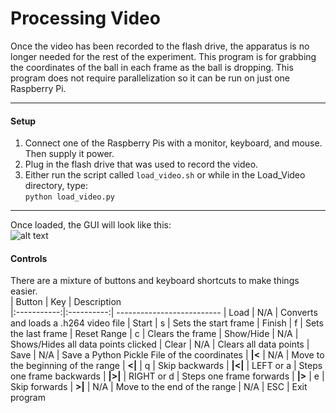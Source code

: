 Processing Video
=============

Once the video has been recorded to the flash drive, the apparatus is no longer needed for the rest of the experiment. This program is 
for grabbing the coordinates of the ball in each frame as the ball is dropping. This program does not require parallelization so it can be run
on just one Raspberry Pi.

----------
#### Setup  
   1. Connect one of the Raspberry Pis with a monitor, keyboard, and mouse. Then supply it power.  
   2. Plug in the flash drive that was used to record the video.  
   3. Either run the script called `load_video.sh` or while in the Load_Video directory, type:  
	```
	python load_video.py
	```
---------

Once loaded, the GUI will look like this:  
![alt text](https://github.com/mjdonovan410/TinyTitan-PhysicsExperiment/raw/master/Load_Video/Images/gui.png "Video Processing GUI")

#### Controls
There are a mixture of buttons and keyboard shortcuts to make things easier.  
| Button      | Key        | Description  
|:-----------:|:----------:| --------------------------
| Load        | N/A        | Converts and loads a .h264 video file
| Start       | s          | Sets the start frame
| Finish      | f          | Sets the last frame
| Reset Range | c          | Clears the frame
| Show/Hide   | N/A        | Shows/Hides all data points clicked
| Clear       | N/A        | Clears all data points
| Save        | N/A        | Save a Python Pickle File of the coordinates
| **|<**      | N/A        | Move to the beginning of the range
| **<|**      | q          | Skip backwards
| **|<|**     | LEFT or a  | Steps one frame backwards
| **|>|**     | RIGHT or d | Steps one frame forwards 
| **|>**      | e          | Skip forwards
| **>|**      | N/A        | Move to the end of the range
| N/A         | ESC        | Exit program
